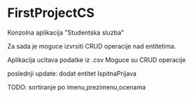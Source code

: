 # FirstProjectCS


Konzolna aplikacija "Studentska sluzba"

Za sada je moguce izvrsiti CRUD operacije nad entitetima. 

Aplikacija ucitava podatke iz .csv 
Moguce su CRUD operacije 

poslednji update: dodat entitet IspitnaPrijava

TODO: sortiranje po imenu,prezimenu,ocenama


